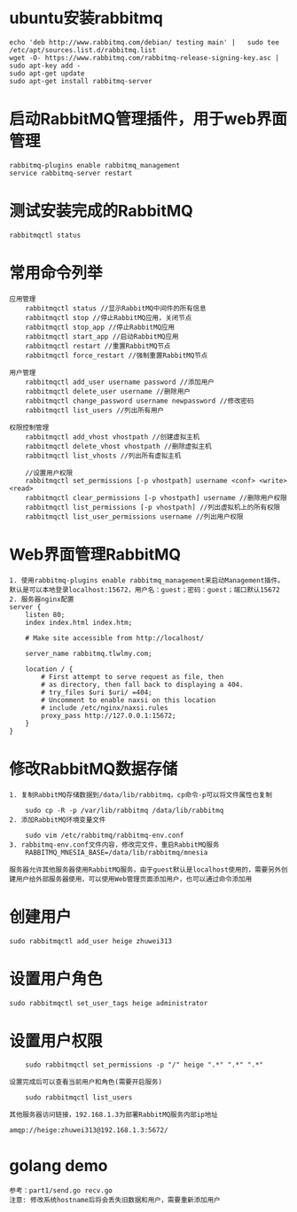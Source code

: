 # ubuntu安装rabbitmq

    echo 'deb http://www.rabbitmq.com/debian/ testing main' |   sudo tee /etc/apt/sources.list.d/rabbitmq.list
    wget -O- https://www.rabbitmq.com/rabbitmq-release-signing-key.asc | sudo apt-key add -
    sudo apt-get update
    sudo apt-get install rabbitmq-server
# 启动RabbitMQ管理插件，用于web界面管理

    rabbitmq-plugins enable rabbitmq_management
    service rabbitmq-server restart
# 测试安装完成的RabbitMQ

    rabbitmqctl status

# 常用命令列举

    应用管理
        rabbitmqctl status //显示RabbitMQ中间件的所有信息
        rabbitmqctl stop //停止RabbitMQ应用，关闭节点
        rabbitmqctl stop_app //停止RabbitMQ应用
        rabbitmqctl start_app //启动RabbitMQ应用
        rabbitmqctl restart //重置RabbitMQ节点
        rabbitmqctl force_restart //强制重置RabbitMQ节点

    用户管理
        rabbitmqctl add_user username password //添加用户
        rabbitmqctl delete_user username //删除用户
        rabbitmqctl change_password username newpassword //修改密码
        rabbitmqctl list_users //列出所有用户

    权限控制管理
        rabbitmqctl add_vhost vhostpath //创建虚拟主机
        rabbitmqctl delete_vhost vhostpath //删除虚拟主机
        rabbitmqctl list_vhosts //列出所有虚拟主机

        //设置用户权限
        rabbitmqctl set_permissions [-p vhostpath] username <conf> <write> <read> 
        rabbitmqctl clear_permissions [-p vhostpath] username //删除用户权限
        rabbitmqctl list_permissions [-p vhostpath] //列出虚拟机上的所有权限
        rabbitmqctl list_user_permissions username //列出用户权限

# Web界面管理RabbitMQ
    1. 使用rabbitmq-plugins enable rabbitmq_management来启动Management插件。 默认是可以本地登录localhost:15672，用户名：guest；密码：guest；端口默认15672
    2. 服务器nginx配置 
    server {
        listen 80;
        index index.html index.htm;

        # Make site accessible from http://localhost/

        server_name rabbitmq.tlwlmy.com;

        location / {
            # First attempt to serve request as file, then
            # as directory, then fall back to displaying a 404.
            # try_files $uri $uri/ =404;
            # Uncomment to enable naxsi on this location
            # include /etc/nginx/naxsi.rules
            proxy_pass http://127.0.0.1:15672;
        }
    }

# 修改RabbitMQ数据存储

    1. 复制RabbitMQ存储数据到/data/lib/rabbitmq，cp命令-p可以将文件属性也复制

        sudo cp -R -p /var/lib/rabbitmq /data/lib/rabbitmq
    2. 添加RabbitMQ环境变量文件

        sudo vim /etc/rabbitmq/rabbitmq-env.conf
    3. rabbitmq-env.conf文件内容，修改完文件，重启RabbitMQ服务
        RABBITMQ_MNESIA_BASE=/data/lib/rabbitmq/mnesia

    服务器允许其他服务器使用RabbitMQ服务，由于guest默认是localhost使用的，需要另外创建用户给外部服务器使用，可以使用Web管理页面添加用户，也可以通过命令添加用

# 创建用户

    sudo rabbitmqctl add_user heige zhuwei313

# 设置用户角色

    sudo rabbitmqctl set_user_tags heige administrator

# 设置用户权限

        sudo rabbitmqctl set_permissions -p "/" heige ".*" ".*" ".*"

    设置完成后可以查看当前用户和角色(需要开启服务)

        sudo rabbitmqctl list_users

    其他服务器访问链接，192.168.1.3为部署RabbitMQ服务内部ip地址

    amqp://heige:zhuwei313@192.168.1.3:5672/

# golang demo
    参考：part1/send.go recv.go
    注意: 修改系统hostname后将会丢失旧数据和用户，需要重新添加用户
